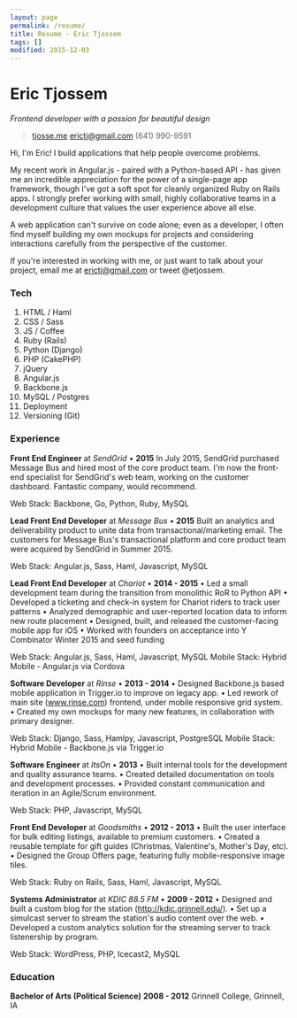 ```yaml
---
layout: page
permalink: /resume/
title: Resume - Eric Tjossem
tags: []
modified: 2015-12-03
---
```


# Eric Tjossem
*Frontend developer with a passion for beautiful design*

> [tjosse.me](http://www.tjosse.me)
> [erictj@gmail.com](mailto:erictj@gmail.com)
> (641) 990-9591

Hi, I'm Eric! I build applications that help people overcome problems. 

My recent work in Angular.js - paired with a Python-based API - has given me an incredible appreciation for the power of a single-page app framework, though I've got a soft spot for cleanly organized Ruby on Rails apps. I strongly prefer working with small, highly collaborative teams in a development culture that values the user experience above all else.

A web application can't survive on code alone; even as a developer, I often find myself building my own mockups for projects and considering interactions carefully from the perspective of the customer.

If you're interested in working with me, or just want to talk about your project, email me at erictj@gmail.com or tweet @etjossem.

### Tech

1. HTML / Haml
1. CSS / Sass
1. JS / Coffee
1. Ruby (Rails)
1. Python (Django)
1. PHP (CakePHP)
1. jQuery
1. Angular.js
1. Backbone.js
1. MySQL / Postgres
1. Deployment
1. Versioning (Git)

### Experience

**Front End Engineer** at *SendGrid* • __2015__
  In July 2015, SendGrid purchased Message Bus and hired most of the core product team. I'm now the front-end specialist for SendGrid's web team, working on the customer dashboard. Fantastic company, would recommend.

  Web Stack: Backbone, Go, Python, Ruby, MySQL

**Lead Front End Developer** at *Message Bus* • __2015__
  Built an analytics and deliverability product to unite data from transactional/marketing email. The customers for Message Bus's transactional platform and core product team were acquired by SendGrid in Summer 2015.

  Web Stack: Angular.js, Sass, Haml, Javascript, MySQL

**Lead Front End Developer** at *Chariot* • __2014 - 2015__
  • Led a small development team during the transition from monolithic RoR to Python API 
  • Developed a ticketing and check-in system for Chariot riders to track user patterns
  • Analyzed demographic and user-reported location data to inform new route placement
  • Designed, built, and released the customer-facing mobile app for iOS
  • Worked with founders on acceptance into Y Combinator Winter 2015 and seed funding

  Web Stack: Angular.js, Sass, Haml, Javascript, MySQL
  Mobile Stack: Hybrid Mobile - Angular.js via Cordova

**Software Developer** at *Rinse* • __2013 - 2014__
  • Designed Backbone.js based mobile application in Trigger.io to improve on legacy app.
  • Led rework of main site (www.rinse.com) frontend, under mobile responsive grid system.
  • Created my own mockups for many new features, in collaboration with primary designer.

  Web Stack: Django, Sass, Hamlpy, Javascript, PostgreSQL
  Mobile Stack: Hybrid Mobile - Backbone.js via Trigger.io

**Software Engineer** at *ItsOn* • __2013__
  • Built internal tools for the development and quality assurance teams.
  • Created detailed documentation on tools and development processes.
  • Provided constant communication and iteration in an Agile/Scrum environment.

  Web Stack: PHP, Javascript, MySQL

**Front End Developer** at *Goodsmiths* • __2012 - 2013__
  • Built the user interface for bulk editing listings, available to premium customers.
  • Created a reusable template for gift guides (Christmas, Valentine's, Mother's Day, etc).
  • Designed the Group Offers page, featuring fully mobile-responsive image tiles.

  Web Stack: Ruby on Rails, Sass, Haml, Javascript, MySQL

**Systems Administrator** at *KDIC 88.5 FM* • __2009 - 2012__
  • Designed and built a custom blog for the station (http://kdic.grinnell.edu/).
  • Set up a simulcast server to stream the station's audio content over the web.
  • Developed a custom analytics solution for the streaming server to track listenership by program.

  Web Stack: WordPress, PHP, Icecast2, MySQL

### Education

**Bachelor of Arts (Political Science)** __2008 - 2012__
Grinnell College, Grinnell, IA